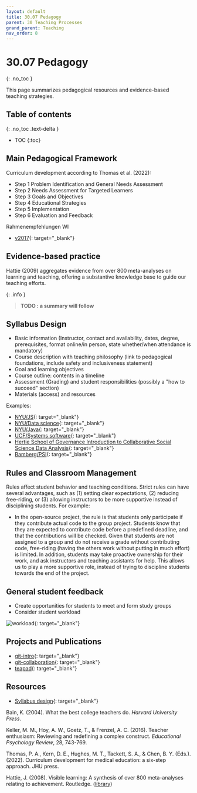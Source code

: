 ```yaml
---
layout: default
title: 30.07 Pedagogy
parent: 30 Teaching Processes
grand_parent: Teaching
nav_order: 8
---
```


# 30.07 Pedagogy
{: .no_toc }

This page summarizes pedagogical resources and evidence-based teaching strategies.

## Table of contents
{: .no_toc .text-delta }

- TOC
{:toc}

## Main Pedagogical Framework

Curriculum development according to Thomas et al. (2022):

- Step 1 Problem Identification and General Needs Assessment 
- Step 2 Needs Assessment for Targeted Learners 
- Step 3 Goals and Objectives
- Step 4 Educational Strategies 
- Step 5 Implementation
- Step 6 Evaluation and Feedback 

Rahmenempfehlungen WI

- [v2017](https://gi.de/fileadmin/GI/Hauptseite/Aktuelles/Meldungen/2017/Empfehlung-Wirtschaftsinformatik2017.pdf){: target="_blank"}

## Evidence-based practice

Hattie (2009) aggregates evidence from over 800 meta-analyses on learning and teaching, offering a substantive knowledge base to guide our teaching efforts.

{: .info }
> **TODO : a summary will follow**

## Syllabus Design

- Basic information (Instructor, contact and availability, dates, degree, prerequisites, format online/in person, state whether/when attendance is mandatory)
- Course description with teaching philosophy (link to pedagogical foundations, include safety and inclusiveness statement)
- Goal and learning objectives
- Course outline: contents in a timeline
- Assessment (Grading) and student responsibilities (possibly a "how to succeed" section)
- Materials (access) and resources

Examples:

- [NYU/JS](https://github.com/advanced-js/syllabus){: target="_blank"}
- [NYU/Data science](https://github.com/data-science-in-ed/Syllabus){: target="_blank"}
- [NYU/Java](https://github.com/NYU-CS9053/Syllabus){: target="_blank"}
- [UCF/Systems software](https://github.com/cop3402spring19/syllabus){: target="_blank"}
- [Hertie School of Governance Introduction to Collaborative Social Science Data Analysis](https://github.com/HertieDataScience/SyllabusAndLectures){: target="_blank"}
- [Bamberg/PSI](https://www.uni-bamberg.de/fileadmin/psi/www.psi/teaching/docs/introsp-syllabus-2021.html){: target="_blank"}

## Rules and Classroom Management

Rules affect student behavior and teaching conditions. Strict rules can have several advantages, such as (1) setting clear expectations, (2) reducing free-riding, or (3) allowing instructors to be more supportive instead of disciplining students. For example:

- In the open-source project, the rule is that students only participate if they contribute actual code to the group project. Students know that they are expected to contribute code before a predefined deadline, and that the contributions will be checked. Given that students are not assigned to a group and do not receive a grade without contributing code, free-riding (having the others work without putting in much effort) is limited. In addition, students may take proactive ownership for their work, and ask instructors and teaching assistants for help. This allows us to play a more supportive role, instead of trying to discipline students towards the end of the project.

<!-- it is easier to control risks proactively instead of trying to fix them reactively -->

## General student feedback

- Create opportunities for students to meet and form study groups
- Consider student workload

![workload](https://raw.githubusercontent.com/digital-work-lab/handbook/main/assets/images/workload_2024.png){: target="_blank"}

## Projects and Publications

- [git-intro](https://github.com/digital-work-lab/git-intro){: target="_blank"}
- [git-collaboration](https://github.com/digital-work-lab/git-collaboration){: target="_blank"}
- [teapad](https://github.com/digital-work-lab/teapad){: target="_blank"}

## Resources

- [Syllabus design](https://bokcenter.harvard.edu/syllabus-design){: target="_blank"}

<div class="references">
    <p>Bain, K. (2004). What the best college teachers do. <em>Harvard University Press</em>.</p>
    <p>Keller, M. M., Hoy, A. W., Goetz, T., & Frenzel, A. C. (2016). Teacher enthusiasm: Reviewing and redefining a complex construct. <em>Educational Psychology Review</em>, 28, 743-769.</p>
    <p>Thomas, P. A., Kern, D. E., Hughes, M. T., Tackett, S. A., & Chen, B. Y. (Eds.). (2022). Curriculum development for medical education: a six-step approach. JHU press.</p>
    <p>Hattie, J. (2008). Visible learning: A synthesis of over 800 meta-analyses relating to achievement. Routledge. (<a href="https://digital-work-lab.github.io/handbook/docs/10-lab/18_resources/18.01.library.html">library</a>)</p>
</div>
